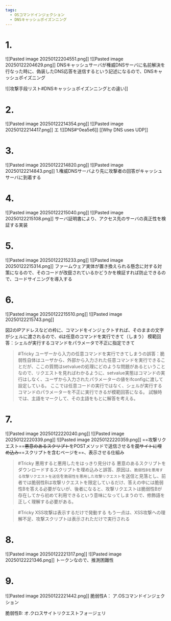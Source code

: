 ```yaml
---
tags:
  - OSコマンドインジェクション
  - DNSキャッシュポイズンニング
---
```

# 1.
![[Pasted image 20250122204551.png]]
![[Pasted image 20250122204629.png]]
DNSキャッシュサーバが権威DNSサーバに名前解決を行なった時に、偽装したDNS応答を送信するという記述になるので、DNSキャッシュポイズニング

![[攻撃手段リスト#DNSキャッシュポイズンニングとの違い]]

# 2.
![[Pasted image 20250122214354.png]]
![[Pasted image 20250122214417.png]]
エ
![[DNS#^0ea5e6]]
[[Why DNS uses UDP]]

# 3.
![[Pasted image 20250122214820.png]]
![[Pasted image 20250122214843.png]]
1.権威DNSサーバより先に攻撃者の回答がキャッシュサーバに到着する

# 4.
![[Pasted image 20250122215040.png]]
![[Pasted image 20250122215108.png]]
サーバ証明書により、アクセス先のサーバの真正性を検証する実装

# 5.
![[Pasted image 20250122215233.png]]
![[Pasted image 20250122215314.png]]
ファームウェア実体が置き換えられる懸念に対する対策になるので、そのコードが改竄されているかどうかを検証すれば防止できるので、コードサイニングを導入する

# 6.
![[Pasted image 20250122215510.png]]
![[Pasted image 20250122215743.png]]

図2のIPアドレスなどの枠に、コマンドをインジェクトすれば、そのままの文字がシェルに渡されるので、dは任意のコマンドを実行できて（しまう）
模範回答：シェルが実行するコマンドをパラメータで不正に指定できて

> #Tricky 
> ユーザーから入力の任意コマンドを実行できてしまうの誤答：脆弱性自体はユーザから、外部から入力された任意コマンドを実行できることだが、ここの質問はsetvalueの処理にどのような問題があるということなので、リクエストを見ればわかるように、setvalue実態はコマンドの実行はしなく、ユーザから入力されたパラメーターの値をifconfigに渡して設定している。
> ここでは任意コードの実行ではなく、シェルが実行するコマンドのパラメーターを不正に実行できるが模範回答になる。
> 試験時では、主語をマークして、その主語をもとに解答を考える。

# 7.
![[Pasted image 20250122220240.png]]
![[Pasted image 20250122220339.png]]
![[Pasted image 20250122220359.png]]
==攻撃リクエスト==~~悪意のあるスクリプト~~をPOSTメソッドで送信させるを~~罠サイトに埋め込み~~==スクリプトを含むページを==、表示させる仕組み

> #Tricky 悪用すると悪用したをはっきり見分ける
> 悪意のあるスクリプトをダウンロードするスクリプトを埋め込みと誤答、原因は、`脆弱性Bを悪用する攻撃リクエストを送信`を`脆弱性を悪用した攻撃リクエスト`を送信と見落とし、前者では脆弱性Bは攻撃リクエストを限定しているだけ、答えの中には脆弱性Bを答える必要がないが、後者になると、攻撃リクエストは脆弱性Bが存在してから初めて利用できるという意味になってしまうので、修飾語を正しく理解する必要がある。

> #Tricky XSS攻撃は表示するだけで発動する
> もう一点は、XSS攻撃への理解不足、攻撃スクリプトは表示されただけで実行される

# 8.
![[Pasted image 20250122221317.png]]
![[Pasted image 20250122221346.png]]
トークンなので、推測困難性

# 9.
![[Pasted image 20250122221442.png]]
脆弱性A：
ア.OSコマンドインジェクション

脆弱性B:
オ.クロスサイトリクエストフォージェリ